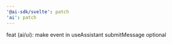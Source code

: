 ```yaml
---
'@ai-sdk/svelte': patch
'ai': patch
---
```


feat (ai/ui): make event in useAssistant submitMessage optional
